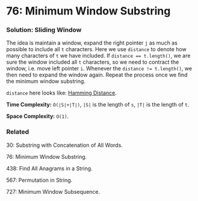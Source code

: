 # 76: Minimum Window Substring

### Solution: Sliding Window
The idea is maintain a window, expand the right pointer `j` as much as possible to include all `t` characters. Here we use `distance` to denote how many characters of `t` we have included. If `distance == t.length()`, we are sure the window included all `t` characters, so we need to contract the window, i.e. move left pointer `i`. Whenever the `distance != t.length()`, we then need to expand the window again. Repeat the process once we find the minimum window substring.

`distance` here looks like: [Hamming Distance](https://en.wikipedia.org/wiki/Hamming_distance).

**Time Complexity:** `O(∣S∣+∣T∣)`, `|S|` is the length of `s`, `|T|` is the length of `t`.

**Space Complexity:** `O(1)`.

### Related
30: Substring with Concatenation of All Words.

76: Minimum Window Substring.

438: Find All Anagrams in a String.

567: Permutation in String.

727: Minimum Window Subsequence.